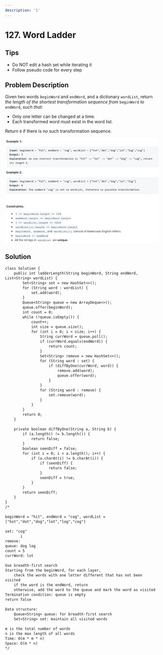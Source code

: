 ```yaml
---
description: '1'
---
```


# 127. Word Ladder

## Tips

* Do NOT edit a hash set while iterating it
* Follow pseudo code for every step

## Problem Description

Given two words `beginWord` and `endWord`, and a dictionary `wordList`, return _the length of the shortest transformation sequence from_ `beginWord` _to_ `endWord`, _such that_:

* Only one letter can be changed at a time.
* Each transformed word must exist in the word list.

Return `0` if there is no such transformation sequence.  


![](../.gitbook/assets/image%20%287%29.png)

## Solution

```text
class Solution {
    public int ladderLength(String beginWord, String endWord, List<String> wordList) {
        Set<String> set = new HashSet<>();
        for (String word : wordList) {
            set.add(word);
        }
        Queue<String> queue = new ArrayDeque<>();
        queue.offer(beginWord);
        int count = 0;
        while (!queue.isEmpty()) {
            count++;
            int size = queue.size();
            for (int i = 0; i < size; i++) {
                String currWord = queue.poll();
                if (currWord.equals(endWord)) {
                    return count;
                }
                Set<String> remove = new HashSet<>();
                for (String word : set) {
                    if (diffByOne(currWord, word)) {
                        remove.add(word);
                        queue.offer(word);
                    }
                }
                for (String word : remove) {
                    set.remove(word);
                }
            }
        }
        return 0;
    }
    
    private boolean diffByOne(String a, String b) {
        if (a.length() != b.length()) {
            return false;
        }
        boolean seenDiff = false;
        for (int i = 0; i < a.length(); i++) {
            if (a.charAt(i) != b.charAt(i)) {
                if (seenDiff) {
                    return false;
                }
                seenDiff = true;
            }
        }
        return seenDiff;
    }
}
/*

beginWord = "hit", endWord = "cog", wordList = ["hot","dot","dog","lot","log","cog"]

set: "cog"
       i
remove: 
queue: dog log
count = 5
currWord: lot

Use breadth-first search
Starting from the beginWord, for each layer,
    check the words with one letter different that has not been visited
    if the word is the endWord, return
    otherwise, add the word to the queue and mark the word as visited
Termination condition: queue is empty
return false

Data structure:
    Queue<String> queue: for breadth-first search
    Set<String> set: maintain all visited words

m is the total number of words
n is the max length of all words
Time: O(m * m * n)
Space: O(m * n)
*/
```

